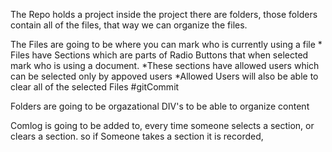 

<!-- ? How REPOS are supposed to work and be used -->
The Repo holds a project inside the project there are folders, those folders contain all of the files, that way we can organize the files.

<REPO>
    <Folder>
        <file>
        <file>
    <Folder>
    <Folder>
        <file>
        <file>
    <Folder>
<REPO>

<!--? How the FILES are supoosed to work  -->
The Files are going to be where you can mark who is currently using a file 
    * Files have Sections which are parts of Radio Buttons that when selected mark who is using a document. 
    *These sections have allowed users which can be selected only by appoved users
    *Allowed Users will also be able to clear all of the selected Files #gitCommit

<!--? How Folders are supposed to work -->
Folders are going to be orgazational DIV's to be able to organize content




<!--! EVENTUAL FEATURE  -->
<!--? How ComLog is supoosed to work -->
Comlog is going to be added to, every time someone selects a section, or clears a section. 
so if Someone takes a section it is recorded, 
